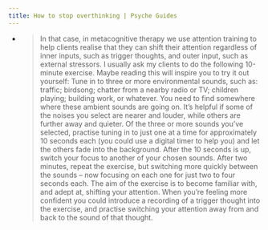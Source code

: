 ```yaml
---
title: How to stop overthinking | Psyche Guides
---
```


-
  > In that case, in metacognitive therapy we use attention training to help clients realise that they can shift their attention regardless of inner inputs, such as trigger thoughts, and outer input, such as external stressors. I usually ask my clients to do the following 10-minute exercise. Maybe reading this will inspire you to try it out yourself: 
  > Tune in to three or more environmental sounds, such as: traffic; birdsong; chatter from a nearby radio or TV; children playing; building work, or whatever. You need to find somewhere where these ambient sounds are going on. It’s helpful if some of the noises you select are nearer and louder, while others are further away and quieter. 
  > Of the three or more sounds you’ve selected, practise tuning in to just one at a time for approximately 10 seconds each (you could use a digital timer to help you) and let the others fade into the background. After the 10 seconds is up, switch your focus to another of your chosen sounds. 
  > After two minutes, repeat the exercise, but switching more quickly between the sounds – now focusing on each one for just two to four seconds each. 
  > The aim of the exercise is to become familiar with, and adept at, shifting your attention. When you’re feeling more confident you could introduce a recording of a trigger thought into the exercise, and practise switching your attention away from and back to the sound of that thought.